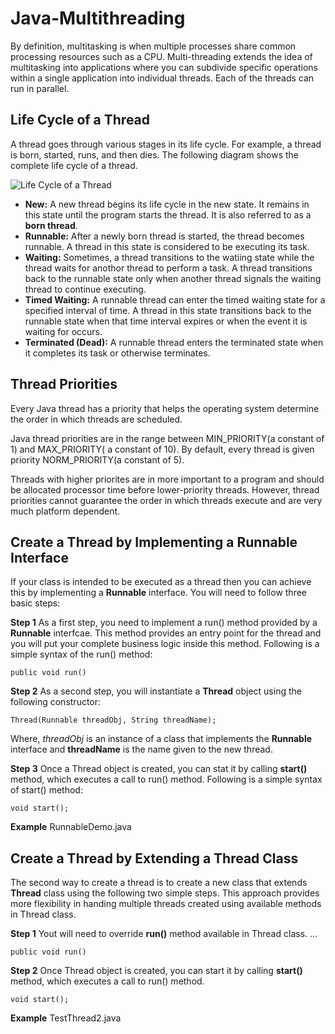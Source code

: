 Java-Multithreading
===

By definition, multitasking is when multiple processes share common processing resources such as a CPU. Multi-threading extends the idea of multitasking into applications where you can subdivide specific operations within a single application into individual threads. Each of the threads can run in parallel.

Life Cycle of a Thread
---
A thread goes through various stages in its life cycle. For example, a thread is born, started, runs, and then dies. The following diagram shows the complete life cycle of a thread.

![Life Cycle of a Thread](https://www.tutorialspoint.com/java/images/Thread_Life_Cycle.jpg)

* **New:** A new thread begins its life cycle in the new state. It remains in this state until the program starts the thread. It is also referred to as a **born thread**.
* **Runnable:** After a newly born thread is started, the thread becomes runnable. A thread in this state is considered to be executing its task.
* **Waiting:** Sometimes, a thread transitions to the watiing state while the thread waits for anothor thread to perform a task. A thread transitions back to the runnable state only when another thread signals the waiting thread to continue executing.
* **Timed Waiting:** A runnable thread can enter the timed waiting state for a specified interval of time. A thread in this state transitions back to the runnable state when that time interval expires or when the event it is waiting for occurs.
* **Terminated (Dead):** A runnable thread enters the terminated state when it completes its task or otherwise terminates.

Thread Priorities
---
Every Java thread has a priority that helps the operating system determine the order in which threads are scheduled.

Java thread priorities are in the range between MIN_PRIORITY(a constant of 1) and MAX_PRIORITY( a constant of 10). By default, every thread is given priority NORM_PRIORITY(a constant of 5).

Threads with higher priorites are in more important to a program and should be allocated processor time before lower-priority threads. However, thread priorities cannot guarantee the order in which threads execute and are very much platform dependent.

Create a Thread by Implementing a Runnable Interface
----
If your class is intended to be executed as a thread then you can achieve this by implementing a **Runnable** interface. You will need to follow three basic steps:

**Step 1**
As a first step, you need to implement a run() method provided by a **Runnable** interfcae. This method provides an entry point for the thread and you will put your complete business logic inside this method. Following is a simple syntax of the run() method:
```
public void run()
```

**Step 2**
As a second step, you will instantiate a **Thread** object using the following constructor:
```
Thread(Runnable threadObj, String threadName);
```
Where, *threadObj* is an instance of a class that implements the **Runnable** interface and **threadName** is the name given to the new thread.

**Step 3**
Once a Thread object is created, you can stat it by calling **start()** method, which executes a call to run() method. Following is a simple syntax of start() method:
```
void start();
```
**Example**
RunnableDemo.java

Create a Thread by Extending a Thread Class
---
The second way to create a thread is to create a new class that extends **Thread** class using the following two simple steps. This approach provides more flexibility in handing multiple threads created using available methods in Thread class.

**Step 1**
Yout will need to override **run()** method available in Thread class. ...
```
public void run()
```

**Step 2**
Once Thread object is created, you can start it by calling **start()** method, which executes a call to run() method.
```
void start();
```
**Example**
TestThread2.java
